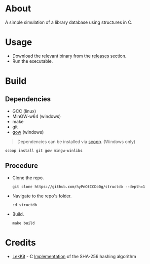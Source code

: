 # About

A simple simulation of a library database using structures in C.

# Usage

- Download the relevant binary from the [releases](https://github.com/hyPnOtICDo0g/structdb/releases/latest) section.
- Run the executable.

# Build

## Dependencies

- GCC (linux)
- MinGW-w64 (windows)
- make
- git
- [gow](https://github.com/bmatzelle/gow) (windows)

> Dependencies can be installed via [scoop](https://scoop.sh). (Windows only)
```
scoop install git gow mingw-winlibs
```

## Procedure

- Clone the repo.

    ```
    git clone https://github.com/hyPnOtICDo0g/structdb --depth=1
    ```

- Navigate to the repo's folder.

    ```
    cd structdb
    ```

- Build.
    ```
    make build
    ```

# Credits

- [LekKit](https://github.com/LekKit) - C [Implementation](https://github.com/LekKit/sha256) of the SHA-256 hashing algorithm
